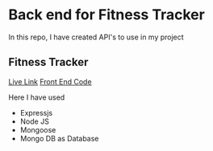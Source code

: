 # Back end for Fitness Tracker
In this repo, I have created API's to use in my project 
## Fitness Tracker
[Live Link](https://fitness-tracker-ab.netlify.app/)
[Front End Code](https://github.com/Akul1306/Fitness_Tracker_Frontend)

Here I have used
* Expressjs
* Node JS
* Mongoose
* Mongo DB as Database

